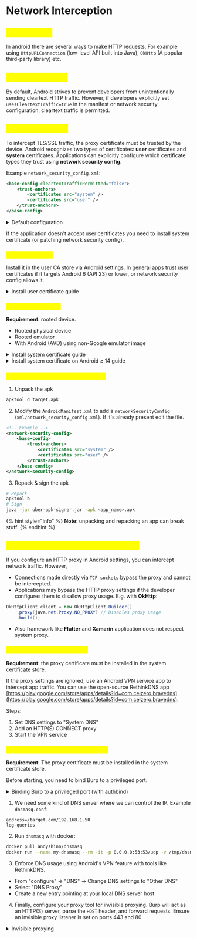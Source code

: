 # Network Interception

## <mark style="color:yellow;">Introduction</mark>

In android there are several ways to make HTTP requests. For example using `HttpURLConnection` (low-level API built into Java), `OkHttp` (A popular third-party library) etc.

## <mark style="color:yellow;">Cleartext Traffic</mark>

By default, Android strives to prevent developers from unintentionally sending cleartext HTTP traffic. However, if developers explicitly set `usesCleartextTraffic=true` in the manifest or network security configuration, cleartext traffic is permitted.

## <mark style="color:yellow;">SSL interception</mark>

To intercept TLS/SSL traffic, the proxy certificate must be trusted by the device. Android recognizes two types of certificates: **user** certificates and **system** certificates. Applications can explicitly configure which certificate types they trust using **network security config**.

Example `network_security_config.xml`:

```xml
<base-config cleartextTrafficPermitted="false">
    <trust-anchors>
        <certificates src="system" />
        <certificates src="user" />
    </trust-anchors>
</base-config>
```

<details>

<summary>Default configuration</summary>

Android 9 (API level 28) and higher

```xml
<base-config cleartextTrafficPermitted="false">
    <trust-anchors>
        <certificates src="system" />
    </trust-anchors>
</base-config>
```

Android 7.0 (API level 24) to Android 8.1 (API level 27)

```xml
<base-config cleartextTrafficPermitted="true">
    <trust-anchors>
        <certificates src="system" />
    </trust-anchors>
</base-config>
```

Android 6.0 (API level 23) and lower

```xml
<base-config cleartextTrafficPermitted="true">
    <trust-anchors>
        <certificates src="system" />
        <certificates src="user" />
    </trust-anchors>
</base-config>
```

More detail: [https://developer.android.com/privacy-and-security/security-config](https://developer.android.com/privacy-and-security/security-config)

</details>

If the application doesn't accept user certificates you need to install system certificate (or patching network security config).

### <mark style="color:yellow;">User Certificate</mark>

Install it in the user CA store via Android settings. In general apps trust user certificates if it targets Android 6 (API 23) or lower, or network security config allows it.

<details>

<summary>Install user certificate guide</summary>

1. Download the certificate from `http://<burp_proxy_listener>`
2. Go on setting, search certificate and install by selected it

**Install on older Android ≤ 11**

Same as above but you need to run this command because it expected another file format.

```sh
openssl x509 -inform DER -in cacert.der -out cacert.pem
```

</details>

### <mark style="color:yellow;">System Certificate</mark>

**Requirement**: rooted device.

* Rooted physical device
* Rooted emulator
* With Android (AVD) using non-Google emulator  image

<details>

<summary>Install system certificate guide</summary>

1. Install the proxy certificate as a regular user certificate
2. `adb shell`
3. Run this script:

```sh
su

# Backup the existing system certificates to the user certs folder
cp /system/etc/security/cacerts/* /data/misc/user/0/cacerts-added/

# Create the in-memory mount on top of the system certs folder
mount -t tmpfs tmpfs /system/etc/security/cacerts

# copy all system certs and our user cert into the tmpfs system certs folder
cp /data/misc/user/0/cacerts-added/* /system/etc/security/cacerts/

# Fix any permissions & selinux context labels
chown root:root /system/etc/security/cacerts/*
chmod 644 /system/etc/security/cacerts/*
chcon u:object_r:system_file:s0 /system/etc/security/cacerts/*
```

</details>

<details>

<summary>Install system certificate on Android ≥ 14 guide</summary>

1. Install the proxy certificate as a regular user certificate
2. `adb shell`
3. Run this script by Tim Perry from [HTTP Toolkit](https://httptoolkit.com/blog/android-14-install-system-ca-certificate/)

```sh
# Create a separate temp directory, to hold the current certificates
# Otherwise, when we add the mount we can't read the current certs anymore.
mkdir -p -m 700 /data/local/tmp/tmp-ca-copy

# Copy out the existing certificates
cp /apex/com.android.conscrypt/cacerts/* /data/local/tmp/tmp-ca-copy/

# Create the in-memory mount on top of the system certs folder
mount -t tmpfs tmpfs /system/etc/security/cacerts

# Copy the existing certs back into the tmpfs, so we keep trusting them
mv /data/local/tmp/tmp-ca-copy/* /system/etc/security/cacerts/

# Copy our new cert in, so we trust that too
cp /data/misc/user/0/cacerts-added/* /system/etc/security/cacerts/

# Update the perms & selinux context labels
chown root:root /system/etc/security/cacerts/*
chmod 644 /system/etc/security/cacerts/*
chcon u:object_r:system_file:s0 /system/etc/security/cacerts/*

# Deal with the APEX overrides, which need injecting into each namespace:

# First we get the Zygote process(es), which launch each app
ZYGOTE_PID=$(pidof zygote || true)
ZYGOTE64_PID=$(pidof zygote64 || true)
# N.b. some devices appear to have both!

# Apps inherit the Zygote's mounts at startup, so we inject here to ensure
# all newly started apps will see these certs straight away:
for Z_PID in "$ZYGOTE_PID" "$ZYGOTE64_PID"; do
    if [ -n "$Z_PID" ]; then
        nsenter --mount=/proc/$Z_PID/ns/mnt -- \
            /bin/mount --bind /system/etc/security/cacerts /apex/com.android.conscrypt/cacerts
    fi
done

# Then we inject the mount into all already running apps, so they
# too see these CA certs immediately:

# Get the PID of every process whose parent is one of the Zygotes:
APP_PIDS=$(
    echo "$ZYGOTE_PID $ZYGOTE64_PID" | \
    xargs -n1 ps -o 'PID' -P | \
    grep -v PID
)

# Inject into the mount namespace of each of those apps:
for PID in $APP_PIDS; do
    nsenter --mount=/proc/$PID/ns/mnt -- \
        /bin/mount --bind /system/etc/security/cacerts /apex/com.android.conscrypt/cacerts &
done
wait # Launched in parallel - wait for completion here

echo "System certificate injected"
```

</details>

### <mark style="color:yellow;">Patching Network Security Config</mark>

1. Unpack the apk

```sh
apktool d target.apk
```

2. Modify the `AndroidManifest.xml` to add a `networkSecurityConfig` (`xml/network_security_config.xml`). If it's already present edit the file.

```xml
<!-- Example -->
<network-security-config>
    <base-config>
        <trust-anchors>
            <certificates src="system" />
            <certificates src="user" />
        </trust-anchors>
    </base-config>
</network-security-config>
```

3. Repack & sign the apk

```sh
# Repack
apktool b
# Sign
java -jar uber-apk-signer.jar -apk <app_name>.apk
```

{% hint style="info" %}
**Note**: unpacking and repacking an app can break stuff.
{% endhint %}

## <mark style="color:yellow;">Intercepting Without Proxy Support</mark>

If you configure an HTTP proxy in Android settings, you can intercept network traffic. However,&#x20;

* Connections made directly via `TCP sockets` bypass the proxy and cannot be intercepted.
* Applications may bypass the HTTP proxy settings if the developer configures them to disallow proxy usage. E.g. with **OkHttp**:

```java
OkHttpClient client = new OkHttpClient.Builder()
    .proxy(java.net.Proxy.NO_PROXY) // Disables proxy usage
    .build();
```

* Also framework like **Flutter** and **Xamarin** application does not respect system proxy.

### <mark style="color:yellow;">HTTP Interception with VPN</mark>

**Requirement**: the proxy certificate must be installed in the system certificate store.

If the proxy settings are ignored, use an Android VPN service app to intercept app traffic. You can use the open-source RethinkDNS app [https://play.google.com/store/apps/details?id=com.celzero.bravedns](https://play.google.com/store/apps/details?id=com.celzero.bravedns).

Steps:

1. Set DNS settings to "System DNS"
2. Add an HTTP(S) CONNECT proxy
3. Start the VPN service

### <mark style="color:yellow;">DNS Spoofing & Transparent Proxy</mark>

**Requirement**: The proxy certificate must be installed in the system certificate store.

Before starting, you need to bind Burp to a privileged port.

<details>

<summary>Binding Burp to a privileged port (with authbind)</summary>

```sh
sudo touch /etc/authbind/byport/443
sudo chown $USER:$USER /etc/authbind/byport/443
sudo chmod 755 /etc/authbind/byport/443

authbind --deep java -Djava.net.preferIPv4Stack=true -jar burpsuite.jar
```

</details>

1. We need some kind of DNS server where we can control the IP. Example `dnsmasq.conf`:

```
address=/target.com/192.168.1.50
log-queries
```

2. Run `dnsmasq` with docker:

```sh
docker pull andyshinn/dnsmasq
docker run --name my-dnsmasq --rm -it -p 0.0.0.0:53:53/udp -v /tmp/dnsmasq.conf:/etc/dnsmasq.conf andyshinn/dnsmasq
```

3. Enforce DNS usage using Android's VPN feature with tools like RethinkDNS.

* From "configure" -> "DNS" -> Change DNS settings to "Other DNS"&#x20;
* Select "DNS Proxy"&#x20;
* Create a new entry pointing at your local DNS server host

4. Finally, configure your proxy tool for invisible proxying. Burp will act as an HTTP(S) server, parse the `HOST` header, and forward requests. Ensure an invisible proxy listener is set on ports 443 and 80.

<details>

<summary>Invisible proxying</summary>

**Normal Proxy**\
In a normal proxy, the client (e.g., a browser or app) is explicitly configured to use the proxy. This means the client intentionally routes traffic through the proxy. Thus:

* The client is aware of the existence of the proxy.
* HTTPS requires the client to accept the certificate generated by the proxy (MITM).
* The request contains both the relative path (/path) and the full address (e.g. `GET http://www.example.com/path HTTP/1.1`)

**Invisible Proxy**\
An invisible proxy operates without the client being explicitly configured to use it. This is useful when the client does not support proxy configurations. Therefore, the client remains unaware of the proxy. However:

With plain HTTP, a proxy-style request looks like this:

```http
GET http://example.org/foo.php HTTP/1.1
Host: example.org
```

A non-proxy-style request looks like this:

```http
GET /foo.php HTTP/1.1
Host: example.org
```

Proxies usually use the full URL in the first line to determine the destination, ignoring the `Host` header. In invisible proxying, Burp parses the `Host` header from non-proxy-style requests to determine the destination.

More info: [https://portswigger.net/burp/documentation/desktop/tools/proxy/invisible](https://portswigger.net/burp/documentation/desktop/tools/proxy/invisible)

</details>
